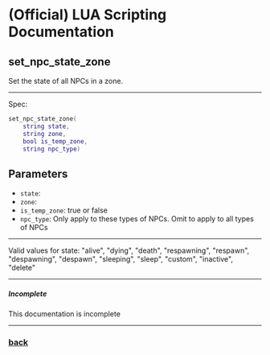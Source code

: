 
# (Official) LUA Scripting Documentation

## set_npc_state_zone

Set the state of all NPCs in a zone.

___

Spec:

```lua
set_npc_state_zone(
	string state,
	string zone,
	bool is_temp_zone,
	string npc_type)
```

## Parameters

- `state`: 
- `zone`: 
- `is_temp_zone`: true or false
- `npc_type`: Only apply to these types of NPCs. Omit to apply to all types of NPCs

___

Valid values for state:
"alive", "dying", "death", "respawning", "respawn", "despawning",
"despawn", "sleeping", "sleep", "custom", "inactive", "delete"

___

##### Incomplete

This documentation is incomplete

___

### [back](../npcs)
